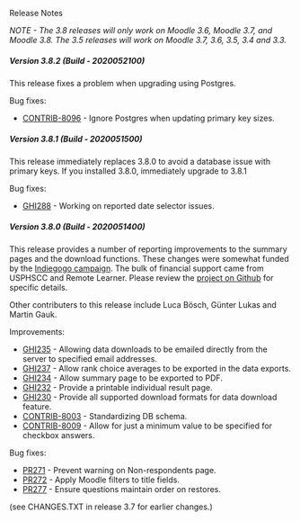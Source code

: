 Release Notes

_NOTE - The 3.8 releases will only work on Moodle 3.6, Moodle 3.7, and Moodle 3.8.
The 3.5 releases will work on Moodle 3.7, 3.6, 3.5, 3.4 and 3.3._

##### Version 3.8.2 (Build - 2020052100)
This release fixes a problem when upgrading using Postgres.

Bug fixes:

* [CONTRIB-8096](https://tracker.moodle.org/browse/CONTRIB-8096) - Ignore Postgres when updating primary key sizes.

##### Version 3.8.1 (Build - 2020051500)
This release immediately replaces 3.8.0 to avoid a database issue with primary keys. If you installed 3.8.0, immediately
upgrade to 3.8.1

Bug fixes:

* [GHI288](https://github.com/PoetOS/moodle-mod_questionnaire/issues/288) - Working on reported date selector issues.

##### Version 3.8.0 (Build - 2020051400)
This release provides a number of reporting improvements to the summary pages and the download functions. These
changes were somewhat funded by the [Indiegogo campaign](https://www.indiegogo.com/projects/add-better-reporting-to-moodle-questionnaire/x/19609728#/).
The bulk of financial support came from USPHSCC and Remote Learner. Please review the
[project on Github](https://github.com/PoetOS/moodle-mod_questionnaire/projects/2) for specific details.

Other contributers to this release include Luca Bösch, Günter Lukas and Martin Gauk.

Improvements:

* [GHI235](https://github.com/PoetOS/moodle-mod_questionnaire/issues/235) - Allowing data downloads to be emailed
directly from the server to specified email addresses.
* [GHI237](https://github.com/PoetOS/moodle-mod_questionnaire/issues/237) - Allow rank choice averages to be
exported in the data exports.
* [GHI234](https://github.com/PoetOS/moodle-mod_questionnaire/issues/234) - Allow summary page to be exported to PDF.
* [GHI232](https://github.com/PoetOS/moodle-mod_questionnaire/issues/232) - Provide a printable individual result
page.
* [GHI230](https://github.com/PoetOS/moodle-mod_questionnaire/issues/230) - Provide all supported download formats
for data download feature.
* [CONTRIB-8003](https://tracker.moodle.org/browse/CONTRIB-8003) - Standardizing DB schema.
* [CONTRIB-8009](https://tracker.moodle.org/browse/CONTRIB-8009) - Allow for just a minimum value to be specified for checkbox answers.

Bug fixes:

* [PR271](https://github.com/PoetOS/moodle-mod_questionnaire/pull/271) - Prevent warning on Non-respondents page.
* [PR272](https://github.com/PoetOS/moodle-mod_questionnaire/pull/273) - Apply Moodle filters to title fields.
* [PR277](https://github.com/PoetOS/moodle-mod_questionnaire/pull/277) - Ensure questions maintain order on restores.

(see CHANGES.TXT in release 3.7 for earlier changes.)